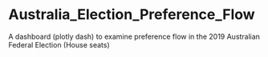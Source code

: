 # Australia_Election_Preference_Flow
A dashboard (plotly dash) to examine preference flow in the 2019 Australian Federal Election (House seats)

